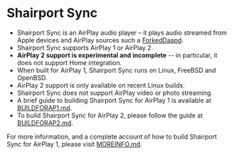 
Shairport Sync
=============
* Shairport Sync is an AirPlay audio player – it plays audio streamed from Apple devices and AirPlay sources such a [ForkedDaapd](http://ejurgensen.github.io/forked-daapd/).
* Shairport Sync supports AirPlay 1 or AirPlay 2.
* **AirPlay 2 support is experimental and incomplete** -- in particular, it does not support Home integration.
* When built for AirPlay 1, Shairport Sync runs on Linux, FreeBSD and OpenBSD.
* AirPlay 2 support is only available on recent Linux builds.
* Shairport Sync does not support AirPlay video or photo streaming.
* A brief guide to building Shairport Sync for AirPlay 1 is available at [BUILDFORAP1.md](https://github.com/aillwee/shairport-sync/blob/development/BUILDFORAP1.md).
* To build Shairport Sync for AirPlay 2, please follow the guide at [BUILDFORAP2.md](https://github.com/aillwee/shairport-sync/blob/development/BUILDFORAP2.md).

For more information, and a complete account of how to build Shairport Sync for AirPlay 1, please visit [MOREINFO.md](https://github.com/aillwee/shairport-sync/blob/development/MOREINFO.md).

